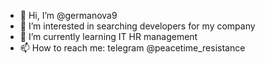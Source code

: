 - 👋 Hi, I’m @germanova9
- 👀 I’m interested in searching developers for my company
- 🌱 I’m currently learning IT HR management 
- 📫 How to reach me: telegram @peacetime_resistance

<!---
germanova9/germanova9 is a ✨ special ✨ repository because its `README.md` (this file) appears on your GitHub profile.
You can click the Preview link to take a look at your changes.
--->
